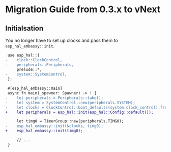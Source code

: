 Migration Guide from 0.3.x to vNext
====================================

Initialsation
-------------

You no longer have to set up clocks and pass them to `esp_hal_embassy::init`.

```diff
 use esp_hal::{
-    clock::ClockControl,
-    peripherals::Peripherals,
     prelude::*,
-    system::SystemControl,
 };
 
 #[esp_hal_embassy::main]
 async fn main(_spawner: Spawner) -> ! {
-    let peripherals = Peripherals::take();
-    let system = SystemControl::new(peripherals.SYSTEM);
-    let clocks = ClockControl::boot_defaults(system.clock_control).freeze();
+    let peripherals = esp_hal::init(esp_hal::Config::default());

     let timg0 = TimerGroup::new(peripherals.TIMG0);
-    esp_hal_embassy::init(&clocks, timg0);
+    esp_hal_embassy::init(timg0);

     // ...
 }
```
